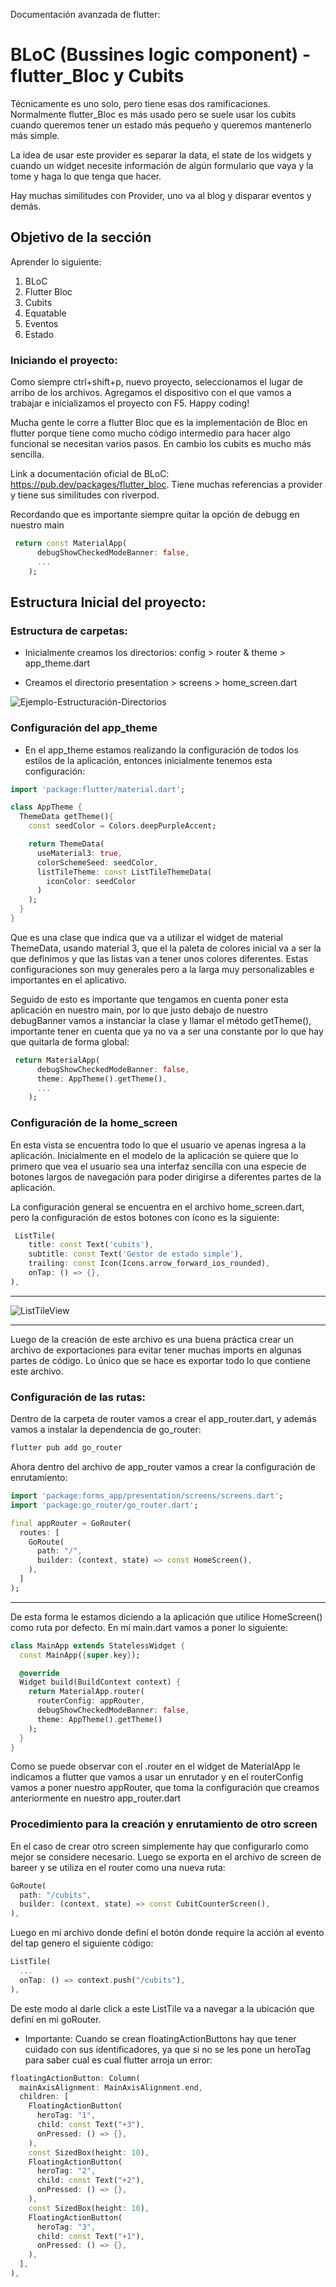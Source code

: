 Documentación avanzada de flutter: 

# BLoC (Bussines logic component) - flutter_Bloc y Cubits

Técnicamente es uno solo, pero tiene esas dos ramificaciones. Normalmente flutter_Bloc es más usado pero se suele usar los cubits cuando queremos tener un estado más pequeño y queremos mantenerlo más simple. 

La idea de usar este provider es separar la data, el state de los widgets y cuando un widget necesite información de algún formulario que vaya y la tome y haga lo que tenga que hacer.

Hay muchas similitudes con Provider, uno va al blog y disparar eventos y demás. 


## Objetivo de la sección

Aprender lo siguiente: 

1. BLoC
2. Flutter Bloc
3. Cubits
4. Equatable
5. Eventos
6. Estado

### Iniciando el proyecto:

Como siempre ctrl+shift+p, nuevo proyecto, seleccionamos el lugar de arribo de los archivos. Agregamos el dispositivo con el que vamos a trabajar e inicializamos el proyecto con F5. Happy coding!

Mucha gente le corre a flutter Bloc que es la implementación de Bloc en flutter porque tiene como mucho código intermedio para hacer algo funcional se necesitan varios pasos. En cambio los cubits es mucho más sencilla.

Link a documentación oficial de BLoC: https://pub.dev/packages/flutter_bloc. Tiene muchas referencias a provider y tiene sus similitudes con riverpod.

Recordando que es importante siempre quitar la opción de debugg en nuestro main
```dart 
 return const MaterialApp(
      debugShowCheckedModeBanner: false,
      ...  
    );
```

## Estructura Inicial del proyecto:


### Estructura de carpetas: 

* Inicialmente creamos los directorios: config > router & theme > app_theme.dart

* Creamos el directorio presentation > screens > home_screen.dart 



![Ejemplo-Estructuración-Directorios]()


### Configuración del app_theme

* En el app_theme estamos realizando la configuración de todos los estilos de la aplicación, entonces inicialmente tenemos esta configuración: 

```dart
import 'package:flutter/material.dart';

class AppTheme {
  ThemeData getTheme(){
    const seedColor = Colors.deepPurpleAccent;

    return ThemeData(
      useMaterial3: true,
      colorSchemeSeed: seedColor,
      listTileTheme: const ListTileThemeData(
        iconColor: seedColor
      )
    );
  }
}
```

Que es una clase que indica que va a utilizar el widget de material ThemeData, usando material 3, que el la paleta de colores inicial va a ser la que definimos y que las listas van a tener unos colores diferentes. Estas configuraciones son muy generales pero a la larga muy personalizables e importantes en el aplicativo.

Seguido de esto es importante que tengamos en cuenta poner esta aplicación en nuestro main, por lo que justo debajo de nuestro debugBanner vamos a instanciar la clase y llamar el método getTheme(), importante tener en cuenta que ya no va a ser una constante por lo que hay que quitarla de forma global: 

```dart 
 return MaterialApp(
      debugShowCheckedModeBanner: false,
      theme: AppTheme().getTheme(),
      ...
    );
```

### Configuración de la home_screen

En esta vista se encuentra todo lo que el usuario ve apenas ingresa a la aplicación. Inicialmente en el modelo de la aplicación se quiere que lo primero que vea el usuario sea una interfaz sencilla con una especie de botones largos de navegación para poder dirigirse a diferentes partes de la aplicación. 

La configuración general se encuentra en el archivo home_screen.dart, pero la configuración de estos botones con ícono es la siguiente: 

```dart
 ListTile(
    title: const Text('cubits'),
    subtitle: const Text('Gestor de estado simple'),
    trailing: const Icon(Icons.arrow_forward_ios_rounded),
    onTap: () => {},
),
```
---------
![ListTileView](./uml/listtile.png)

-----------
Luego de la creación de este archivo es una buena práctica crear un archivo de exportaciones para evitar tener muchas imports en algunas partes de código. Lo único que se hace es exportar todo lo que contiene este archivo.

### Configuración de las rutas:

Dentro de la carpeta de router vamos a crear el app_router.dart, y además vamos a instalar la dependencia de go_router:

```bash
flutter pub add go_router
```

Ahora dentro del archivo de app_router vamos a crear la configuración de enrutamiento:

```dart
import 'package:forms_app/presentation/screens/screens.dart';
import 'package:go_router/go_router.dart';

final appRouter = GoRouter(
  routes: [
    GoRoute(
      path: "/",
      builder: (context, state) => const HomeScreen(),
    ),
  ]
);
```
-------
De esta forma le estamos diciendo a la aplicación que utilice HomeScreen() como ruta por defecto. En mi main.dart vamos a poner lo siguiente:

```dart
class MainApp extends StatelessWidget {
  const MainApp({super.key});

  @override
  Widget build(BuildContext context) {
    return MaterialApp.router(
      routerConfig: appRouter,
      debugShowCheckedModeBanner: false,
      theme: AppTheme().getTheme()
    );
  }
}
```

Como se puede observar con el .router en el widget de MaterialApp le indicamos a flutter que vamos a usar un enrutador y en el routerConfig vamos a poner nuestro appRouter, que toma la configuración que creamos anteriormente en nuestro app_router.dart 


### Procedimiento para la creación y enrutamiento de otro screen

En el caso de crear otro screen simplemente hay que configurarlo como mejor se considere necesario. Luego se exporta en el archivo de screen de bareer y se utiliza en el router como una nueva ruta: 

```dart
GoRoute(
  path: "/cubits",
  builder: (context, state) => const CubitCounterScreen(),
),
```

Luego en mi archivo donde definí el botón donde require la acción al evento del tap genero el siguiente código:

```dart
ListTile(
  ...
  onTap: () => context.push("/cubits"),
),
```

De este modo al darle click a este ListTile va a navegar a la ubicación que definí en mi goRouter.



* Importante: Cuando se crean floatingActionButtons hay que tener cuidado con sus identificadores, ya que si no se les pone un heroTag para saber cual es cual flutter arroja un error:

```dart
floatingActionButton: Column(
  mainAxisAlignment: MainAxisAlignment.end,
  children: [
    FloatingActionButton(
      heroTag: "1",
      child: const Text("+3"),      
      onPressed: () => {},
    ),
    const SizedBox(height: 10),
    FloatingActionButton(
      heroTag: "2",
      child: const Text("+2"),      
      onPressed: () => {},
    ),
    const SizedBox(height: 10),
    FloatingActionButton(
      heroTag: "3",
      child: const Text("+1"),      
      onPressed: () => {},
    ),
  ],
),
```